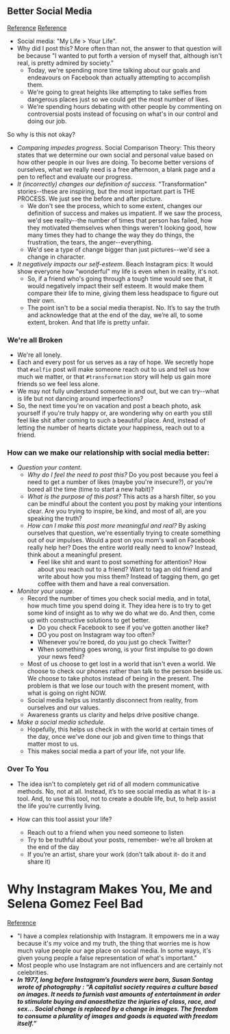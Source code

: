 ## Better Social Media
[Reference](http://monoshah.tumblr.com/post/160616505844/better-social-media-12)
[Reference](http://monoshah.tumblr.com/post/160869558589/better-social-media-22)

- Social media: "My Life > Your Life".
- Why did I post this? More often than not, the answer to that question will be because "I wanted to put forth a version of myself that, although isn't real, is pretty admired by society."
  - Today, we're spending more time talking about our goals and endeavours on Facebook than actually attempting to accomplish them.
  - We're going to great heights like attempting to take selfies from dangerous places just so we could get the most number of likes.
  - We're spending hours debating with other people by commenting on controversial posts instead of focusing on what's in our control and doing our job.

So why is this not okay?

- *Comparing impedes progress.* Social Comparison Theory: This theory states that we determine our own social and personal value based on how other people in our lives are doing. To become better versions of ourselves, what we really need is a free afternoon, a blank page and a pen to reflect and evaluate our progress.
- *It (incorrectly) changes our definition of success.* "Transformation" stories--these are inspiring, but the most important part is THE PROCESS. We just see the before and after picture.
  - We don't see the process, which to some extent, changes our definition of success and makes us impatient. If we saw the process, we'd see reality--the number of times that person has failed, how they motivated themselves when things weren't looking good, how many times they had to change the way they do things, the frustration, the tears, the anger--everything.
  - We'd see a type of change bigger than just pictures--we'd see a change in character.
- *It negatively impacts our self-esteem.* Beach Instagram pics: It would show everyone how "wonderful" my life is even when in reality, it's not.
  - So, if a friend who's going through a tough time would see that, it would negatively impact their self esteem. It would make them compare their life to mine, giving them less headspace to figure out their own.
  - The point isn't to be a social media therapist. No. It’s to say the truth and acknowledge that at the end of the day, we’re all, to some extent, broken. And that life is pretty unfair.

### We're all Broken

- We're all lonely.
- Each and every post for us serves as a ray of hope. We secretly hope that `#selfie` post will make someone reach out to us and tell us how much we matter, or that `#transformation` story will help us gain more friends so we feel less alone.
- We may not fully understand someone in and out, but we can try--what is life but not dancing around imperfections?
- So, the next time you're on vacation and post a beach photo, ask yourself if you're truly happy or, are wondering why on earth you still feel like shit after coming to such a beautiful place. And, instead of letting the number of hearts dictate your happiness, reach out to a friend.

### How can we make our relationship with social media better:

- *Question your content.*
  - *Why do I feel the need to post this?* Do you post because you feel a need to get a number of likes (maybe you're insecure?), or you're bored all the time (time to start a new habit)?
  - *What is the purpose of this post?* This acts as a harsh filter, so you can be mindful about the content you post by making your intentions clear. Are you trying to inspire, be kind, and most of all, are you speaking the truth?
  - *How can I make this post more meaningful and real?* By asking ourselves that question, we're essentially trying to create something out of our impulses. Would a post on you mom's wall on Facebook really help her? Does the entire world really need to know? Instead, think about a meaningful present.
    - Feel like shit and want to post something for attention? How about you reach out to a friend? Want to tag an old friend and write about how you miss them? Instead of tagging them, go get coffee with them and have a real conversation.
- *Monitor your usage.*
  - Record the number of times you check social media, and in total, how much time you spend doing it. They idea here is to try to get some kind of insight as to why we do what we do. And then, come up with constructive solutions to get better.
    - Do you check Facebook to see if you've gotten another like?
    - DO you post on Instagram way too often?
    - Whenever you're bored, do you just go check Twitter?
    - When something goes wrong, is your first impulse to go down your news feed?
  - Most of us choose to get lost in a world that isn't even a world. We choose to check our phones rather than talk to the person beside us. We choose to take photos instead of being in the present. The problem is that we lose our touch with the present moment, with what is going on right NOW.
  - Social media helps us instantly disconnect from reality, from ourselves and our values.
  - Awareness grants us clarity and helps drive positive change.
- *Make a social media schedule.*
  - Hopefully, this helps us check in with the world at certain times of the day, once we've done our job and given time to things that matter most to us.
  - This makes social media a part of your life, not your life.

### Over To You

- The idea isn't to completely get rid of all modern communicative methods. No, not at all. Instead, it’s to see social media as what it is- a tool. And, to use this tool, not to create a double life, but, to help assist the life you’re currently living.

- How can this tool assist your life?
  - Reach out to a friend when you need someone to listen
  - Try to be truthful about your posts, remember- we’re all broken at the end of the day
  - If you’re an artist, share your work (don’t talk about it- do it and share it)

# Why Instagram Makes You, Me and Selena Gomez Feel Bad
[Reference](https://medium.com/vantage/why-instagram-makes-you-me-and-selena-gomez-feel-bad-8a2f35c8e5cf)

- "I have a complex relationship with Instagram. It empowers me in a way because it's my voice and my truth, the thing that worries me is how much value people our age place on social media. In some ways, it's given young people a false representation of what's important."
- Most people who use Instagram are not influencers and are certainly not celebrities.
- ***In 1977, long before Instagram’s founders were born, Susan Sontag wrote of photography : “A capitalist society requires a culture based on images. It needs to furnish vast amounts of entertainment in order to stimulate buying and anaesthetize the injuries of class, race, and sex… Social change is replaced by a change in images. The freedom to consume a plurality of images and goods is equated with freedom itself.”***

